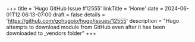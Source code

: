 +++
title = 'Hugo GitHub Issue #12555'
linkTitle = 'Home'
date = 2024-06-01T12:06:13-07:00
draft = false
details = 'https://github.com/gohugoio/hugo/issues/12555'
description = "Hugo attempts to download module from GitHub even after it has been downloaded to _vendors folder"
+++
